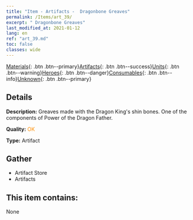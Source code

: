 ```yaml
---
title: "Item - Artifacts -  Dragonbone Greaves"
permalink: /Items/art_39/
excerpt: " Dragonbone Greaves"
last_modified_at: 2021-01-12
lang: en
ref: "art_39.md"
toc: false
classes: wide
---
```

 [Materials](/Items/){: .btn .btn--primary}[Artifacts](/Items/Artifacts/){: .btn .btn--success}[Units](/Items/Units/){: .btn .btn--warning}[Heroes](/Items/Heroes/){: .btn .btn--danger}[Consumables](/Items/Consumables/){: .btn .btn--info}[Unknown](/Items/Unknown/){: .btn .btn--primary}

## Details
 **Description:** Greaves made with the Dragon King's shin bones. One of the components of Power of the Dragon Father.

 **Quality:** <span style="color: #FF8C00">OK</span>

 **Type:** Artifact

## Gather

*    Artifact Store 
*    Artifacts 

## This item contains:

  None

